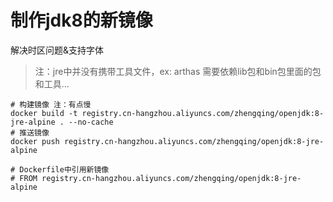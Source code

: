 # 制作jdk8的新镜像

解决时区问题&支持字体

> 注：jre中并没有携带工具文件，ex: arthas 需要依赖lib包和bin包里面的包和工具...

```shell
# 构建镜像 注：有点慢
docker build -t registry.cn-hangzhou.aliyuncs.com/zhengqing/openjdk:8-jre-alpine . --no-cache
# 推送镜像
docker push registry.cn-hangzhou.aliyuncs.com/zhengqing/openjdk:8-jre-alpine

# Dockerfile中引用新镜像
# FROM registry.cn-hangzhou.aliyuncs.com/zhengqing/openjdk:8-jre-alpine
```
